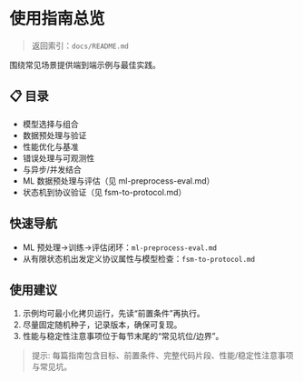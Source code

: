 ﻿# 使用指南总览

> 返回索引：`docs/README.md`

围绕常见场景提供端到端示例与最佳实践。

## 📋 目录
- 模型选择与组合
- 数据预处理与验证
- 性能优化与基准
- 错误处理与可观测性
- 与异步/并发结合
- ML 数据预处理与评估（见 ml-preprocess-eval.md）
- 状态机到协议验证（见 fsm-to-protocol.md）

## 快速导航

- ML 预处理→训练→评估闭环：`ml-preprocess-eval.md`
- 从有限状态机出发定义协议属性与模型检查：`fsm-to-protocol.md`

## 使用建议

1. 示例均可最小化拷贝运行，先读“前置条件”再执行。
2. 尽量固定随机种子，记录版本，确保可复现。
3. 性能与稳定性注意事项位于每节末尾的“常见坑位/边界”。

> 提示: 每篇指南包含目标、前置条件、完整代码片段、性能/稳定性注意事项与常见坑。
